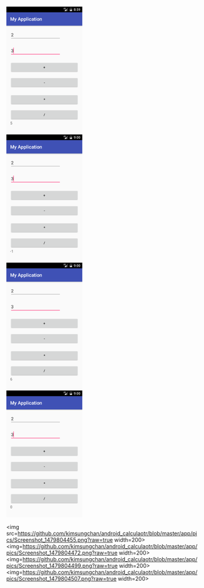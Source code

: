 
<br>
<img src=https://github.com/kimsungchan/android_calculaotr/blob/master/app/pics/Screenshot_1479459595.png?raw=true width=200>
<br>
<img src=https://github.com/kimsungchan/android_calculaotr/blob/master/app/pics/Screenshot_1479459620.png?raw=true width=200>
<br>
<img src=https://github.com/kimsungchan/android_calculaotr/blob/master/app/pics/Screenshot_1479459626.png?raw=true width=200>
<br>
<img src=https://github.com/kimsungchan/android_calculaotr/blob/master/app/pics/Screenshot_1479459632.png?raw=true width=200>
<br>

<img src=https://github.com/kimsungchan/android_calculaotr/blob/master/app/pics/Screenshot_1479804455.png?raw=true width=200>
<br>
<img=https://github.com/kimsungchan/android_calculaotr/blob/master/app/pics/Screenshot_1479804472.png?raw=true width=200>
<br>
<img=https://github.com/kimsungchan/android_calculaotr/blob/master/app/pics/Screenshot_1479804499.png?raw=true width=200>
<br>
<img=https://github.com/kimsungchan/android_calculaotr/blob/master/app/pics/Screenshot_1479804507.png?raw=true width=200>
<br>
